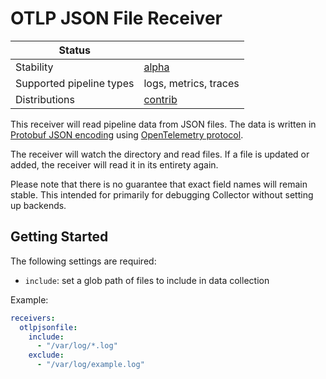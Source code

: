 # OTLP JSON File Receiver

<!-- status autogenerated section -->
| Status                   |           |
| ------------------------ |-----------|
| Stability                | [alpha]   |
| Supported pipeline types | logs, metrics, traces   |
| Distributions            | [contrib] |

[alpha]: https://github.com/open-telemetry/opentelemetry-collector#alpha
[contrib]: https://github.com/open-telemetry/opentelemetry-collector-releases/tree/main/distributions/otelcol-contrib
<!-- end autogenerated section -->

This receiver will read pipeline data from JSON files. The data is written in
[Protobuf JSON
encoding](https://developers.google.com/protocol-buffers/docs/proto3#json)
using [OpenTelemetry
protocol](https://github.com/open-telemetry/opentelemetry-proto).

The receiver will watch the directory and read files. If a file is updated or added,
the receiver will read it in its entirety again.

Please note that there is no guarantee that exact field names will remain stable.
This intended for primarily for debugging Collector without setting up backends.

## Getting Started

The following settings are required:

- `include`: set a glob path of files to include in data collection

Example:

```yaml
receivers:
  otlpjsonfile:
    include:
      - "/var/log/*.log"
    exclude:
      - "/var/log/example.log"
```